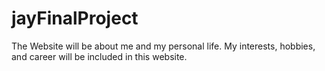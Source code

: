 # jayFinalProject
The Website will be about me and my personal life. My interests, hobbies, and career will be included in this website.
